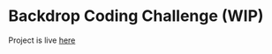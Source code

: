 # Backdrop Coding Challenge (WIP)

Project is live [here]("https://einstein-url-shortener.herokuapp.com/graphql")